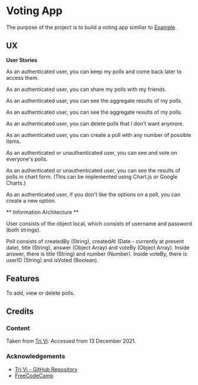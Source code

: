 # Voting App

The purpose of the project is to build a voting app similiar to [Example](https://voting-app.freecodecamp.rocks/).

## UX

**User Stories**

As an authenticated user, you can keep my polls and come back later to access them.

As an authenticated user, you can share my polls with my friends.

As an authenticated user, you can see the aggregate results of my polls.

As an authenticated user, you can see the aggregate results of my polls.

As an authenticated user, you can delete polls that I don't want anymore.

As an authenticated user, you can create a poll with any number of possible items.

As an authenticated or unauthenticated user, you can see and vote on everyone's polls.

As an authenticated or unauthenticated user, you can see the results of polls in chart form.  (This can be implemented using Chart.js or Google Charts.)

As an authenticated user, if you don't like the options on a poll, you can create a new option.

** Information Architecture **

User consists of the object local, which consists of username and password (both strings).

Poll consists of createdBy (String), createdAt (Date - currently at present date), title (String), answer (Object Array) and voteBy (Object Array).  Inside answer, there is title (String) and number (Number).  Inside voteBy, there is userID (String) and isVoted (Boolean).

## Features

To add, view or delete polls.

## Credits

### Content

Taken from [Tri Vi](https://github.com/triminhvi).  Accessed from 13 December 2021.

### Acknowledgements

- [Tri Vi - GitHub Repository](https://github.com/triminhvi/Voting_App)
- [FreeCodeCamp](https://www.freecodecamp.org)

